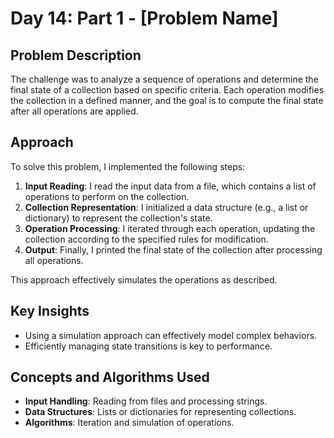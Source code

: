 # Day 14: Part 1 - [Problem Name]

## Problem Description
The challenge was to analyze a sequence of operations and determine the final state of a collection based on specific criteria. Each operation modifies the collection in a defined manner, and the goal is to compute the final state after all operations are applied.

## Approach
To solve this problem, I implemented the following steps:
1. **Input Reading**: I read the input data from a file, which contains a list of operations to perform on the collection.
2. **Collection Representation**: I initialized a data structure (e.g., a list or dictionary) to represent the collection's state.
3. **Operation Processing**: I iterated through each operation, updating the collection according to the specified rules for modification.
4. **Output**: Finally, I printed the final state of the collection after processing all operations.

This approach effectively simulates the operations as described.

## Key Insights
- Using a simulation approach can effectively model complex behaviors.
- Efficiently managing state transitions is key to performance.

## Concepts and Algorithms Used
- **Input Handling**: Reading from files and processing strings.
- **Data Structures**: Lists or dictionaries for representing collections.
- **Algorithms**: Iteration and simulation of operations.